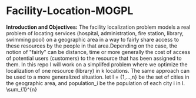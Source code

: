 # Facility-Location-MOGPL

**Introduction and Objectives:**
The facility localization problem models a real problem of locating services (hospital, administration, fire station, library, swimming pool) on a geographic area in a way to fairly share access to these resources by the people in that area.Depending on the case, the notion of "fairly" can be distance, time or more generally the cost of access of potential users (customers) to the resource that has been assigned to them.
In this repo I will work on a simplifed problem where we optimize the localization of one resource (library) in k locations. The same approach can be used to a more generalized situation.
let I = {1,...,n} be the set of cities in the geographic area, and population_i be the population of each city i in I.
\sum_{1}^{n}
